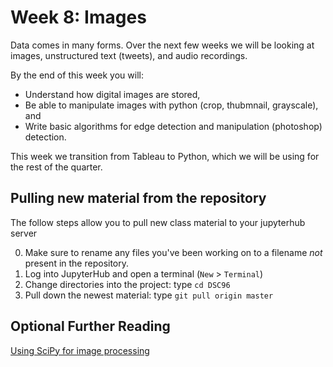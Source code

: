 # Week 8: Images

Data comes in many forms.  Over the next few weeks we will be looking at images, unstructured text (tweets), and audio recordings.

By the end of this week you will:
* Understand how digital images are stored,
* Be able to manipulate images with python (crop, thubmnail, grayscale), and
* Write basic algorithms for edge detection and manipulation (photoshop) detection.

This week we transition from Tableau to Python, which we will be using for the rest of the quarter.

## Pulling new material from the repository

The follow steps allow you to pull new class material to your
jupyterhub server

0. Make sure to rename any files you've been working on to a filename
   *not* present in the repository.
1. Log into JupyterHub and open a terminal (`New` > `Terminal`)
2. Change directories into the project: type `cd DSC96`
3. Pull down the newest material: type `git pull origin master`

## Optional Further Reading

[Using SciPy for image processing](http://www.scipy-lectures.org/advanced/image_processing/index.html)
